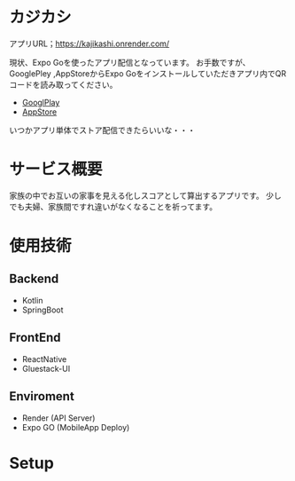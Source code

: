 # カジカシ
アプリURL；https://kajikashi.onrender.com/

現状、Expo Goを使ったアプリ配信となっています。
お手数ですが、GooglePley ,AppStoreからExpo Goをインストールしていただきアプリ内でQRコードを読み取ってください。
- [GooglPlay](https://play.google.com/store/apps/details?id=host.exp.exponent&referrer=www)
- [AppStore](https://itunes.apple.com/app/apple-store/id982107779)

いつかアプリ単体でストア配信できたらいいな・・・
# サービス概要
家族の中でお互いの家事を見える化しスコアとして算出するアプリです。
少しでも夫婦、家族間ですれ違いがなくなることを祈ってます。

# 使用技術
## Backend
- Kotlin
- SpringBoot
## FrontEnd
- ReactNative
- Gluestack-UI
## Enviroment
- Render (API Server)
- Expo GO (MobileApp Deploy)
# Setup


